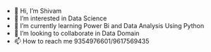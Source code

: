 - 👋 Hi, I’m Shivam
- 👀 I’m interested in Data Science
- 🌱 I’m currently learning Power Bi and Data Analysis Using Python
- 💞️ I’m looking to collaborate in Data Domain
- 📫 How to reach me 9354976601/9617569435

<!---
A self-taught data enthusiast and professional having a good knowledge of tools required for Data Analysis and capacity of critical
reasoning & problem solving. Also having a proven history of working with various teams and a solid tendency of completing project
tasks before deadline.
--->
